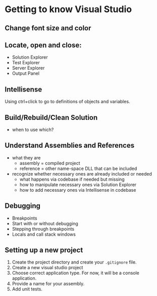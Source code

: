 # Getting to know Visual Studio

## Change font size and color

## Locate, open and close:
* Solution Explorer
* Test Explorer
* Server Explorer
* Output Panel

## Intellisense

Using ctrl+click to go to definitions of objects and variables.

## Build/Rebuild/Clean Solution
* when to use which?

## Understand Assemblies and References

* what they are
  * assembly = compiled project
  * reference = other name-space DLL that can be included
* recognize whether necessary ones are already included or needed
  * what happens via codebase if needed but missing
  * how to manipulate necessary ones via Solution Explorer
  * how to add necessary ones via Intellisense in codebase

## Debugging

* Breakpoints
* Start with or without debugging
* Stepping through breakpoints
* Locals and call stack windows


## Setting up a new project

1. Create the project directory and create your `.gitignore` file.
1. Create a new visual studio project
1. Choose correct application type. For now, it will be a console application.
1. Provide a name for your assembly.
1. Add unit tests.